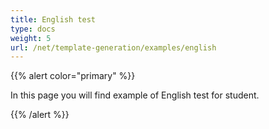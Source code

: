 ```yaml
---
title: English test
type: docs
weight: 5
url: /net/template-generation/examples/english
---
```


{{% alert color="primary" %}} 

In this page you will find example of English test for student.

{{% /alert %}}